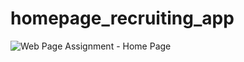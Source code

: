 # homepage_recruiting_app

![Web Page Assignment - Home Page](https://github.com/dipanshu18/homepage_recruiting_app/assets/88198352/6376c1a7-79e0-4189-8f3f-6ebb4d1aca05)
